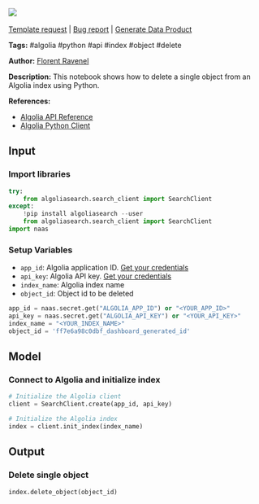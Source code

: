 <a href="https://app.naas.ai/user-redirect/naas/downloader?url=https://raw.githubusercontent.com/jupyter-naas/awesome-notebooks/master/Algolia/Algolia_Delete_single_object.ipynb" target="_parent"><img src="https://naasai-public.s3.eu-west-3.amazonaws.com/Open_in_Naas_Lab.svg"/></a><br><br><a href="https://github.com/jupyter-naas/awesome-notebooks/issues/new?assignees=&labels=&template=template-request.md&title=Tool+-+Action+of+the+notebook+">Template request</a> | <a href="https://github.com/jupyter-naas/awesome-notebooks/issues/new?assignees=&labels=bug&template=bug_report.md&title=Algolia+-+Delete+a+single+object:+Error+short+description">Bug report</a> | <a href="https://app.naas.ai/user-redirect/naas/downloader?url=https://raw.githubusercontent.com/jupyter-naas/awesome-notebooks/master/Naas/Naas_Start_data_product.ipynb" target="_parent">Generate Data Product</a>

**Tags:** #algolia #python #api #index #object #delete

**Author:** [Florent Ravenel](https://www.linkedin.com/in/florent-ravenel/)

**Description:** This notebook shows how to delete a single object from an Algolia index using Python.

**References:**
- [Algolia API Reference](https://www.algolia.com/doc/api-reference/api-methods/delete-objects/)
- [Algolia Python Client](https://github.com/algolia/algoliasearch-client-python)

## Input

### Import libraries


```python
try:
    from algoliasearch.search_client import SearchClient
except:
    !pip install algoliasearch --user
    from algoliasearch.search_client import SearchClient
import naas
```

### Setup Variables
- `app_id`: Algolia application ID. [Get your credentials](https://dashboard.algolia.com/account/api-keyss)
- `api_key`: Algolia API key. [Get your credentials](https://dashboard.algolia.com/account/api-keys)
- `index_name`: Algolia index name
- `object_id`: Object id to be deleted


```python
app_id = naas.secret.get("ALGOLIA_APP_ID") or "<YOUR_APP_ID>"
api_key = naas.secret.get("ALGOLIA_API_KEY") or "<YOUR_API_KEY>"
index_name = "<YOUR_INDEX_NAME>"
object_id = 'ff7e6a98c0dbf_dashboard_generated_id'
```

## Model

### Connect to Algolia and initialize index


```python
# Initialize the Algolia client
client = SearchClient.create(app_id, api_key)

# Initialize the Algolia index
index = client.init_index(index_name)
```

## Output

### Delete single object


```python
index.delete_object(object_id)
```
